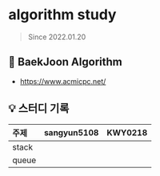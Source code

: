 # algorithm study

> Since 2022.01.20

## 📘 BaekJoon Algorithm

- https://www.acmicpc.net/

## 💡 스터디 기록

| 주제     |         sangyun5108         |         	KWY0218         |
| :------- | :-------------------------: | :---------------------: | 
| stack |  |  | 
| queue | | | 


